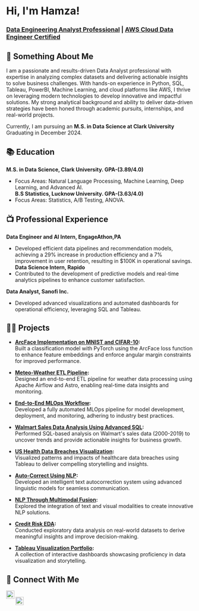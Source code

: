 # Hi, I'm Hamza!  
### [Data Engineering Analyst Professional](https://linkedin.com/in/hamzanade) | [AWS Cloud Data Engineer Certified](#)  

## 🤙 Something About Me  
I am a passionate and results-driven Data Analyst professional with expertise in analyzing complex datasets and delivering actionable insights to solve business challenges. With hands-on experience in Python, SQL, Tableau, PowerBI, Machine Learning, and cloud platforms like AWS, I thrive on leveraging modern technologies to develop innovative and impactful solutions. My strong analytical background and ability to deliver data-driven strategies have been honed through academic pursuits, internships, and real-world projects.  

Currently, I am pursuing an **M.S. in Data Science at Clark University** Graduating in December 2024.  

## 📚 Education  
**M.S. in Data Science, Clark University. GPA-(3.89/4.0)**  
- Focus Areas: Natural Language Processing, Machine Learning, Deep Learning, and Advanced AI.  
**B.S Statistics, Lucknow University. GPA-(3.63/4.0)**  
- Focus Areas: Statistics, A/B Testing, ANOVA.

## 📺 Professional Experience  
**Data Engineer and AI Intern, EngageAthon,PA**  
- Developed efficient data pipelines and recommendation models, achieving a 29% increase in production efficiency and a 7% improvement in user retention, resulting in $100K in operational savings.
**Data Science Intern, Rapido**  
- Contributed to the development of predictive models and real-time analytics pipelines to enhance customer satisfaction.  

**Data Analyst, Sanofi Inc.**  
- Developed advanced visualizations and automated dashboards for operational efficiency, leveraging SQL and Tableau.  

## 👨‍💻 Projects  
  
- **[ArcFace Implementation on MNIST and CIFAR-10](https://github.com/HamzaNadeem1999/ArcFace-implementation-on-MNIST-and-CIFAR-10):**  
  Built a classification model with PyTorch using the ArcFace loss function to enhance feature embeddings and enforce angular margin constraints for improved performance.  

- **[Meteo-Weather ETL Pipeline](https://github.com/HamzaNadeem1999/Meteo-Weather-ETL-pipeline-using-Airflow-and-Astro):**  
  Designed an end-to-end ETL pipeline for weather data processing using Apache Airflow and Astro, enabling real-time data insights and monitoring.  

- **[End-to-End MLOps Workflow](https://github.com/HamzaNadeem1999/MLOps-End-to-End):**  
  Developed a fully automated MLOps pipeline for model development, deployment, and monitoring, adhering to industry best practices.  

- **[Walmart Sales Data Analysis Using Advanced SQL](https://github.com/HamzaNadeem1999/Walmart-Sales-Data-Analysis-using-Advanced-SQL):**  
  Performed SQL-based analysis on Walmart's sales data (2000-2019) to uncover trends and provide actionable insights for business growth.  

- **[US Health Data Breaches Visualization](https://github.com/HamzaNadeem1999/US-Health-Data-Breaches-Visualisation):**  
  Visualized patterns and impacts of healthcare data breaches using Tableau to deliver compelling storytelling and insights.  
 
- **[Auto-Correct Using NLP](https://github.com/HamzaNadeem1999/Autocorrection-Using-NLP):**  
  Developed an intelligent text autocorrection system using advanced linguistic models for seamless communication.  

- **[NLP Through Multimodal Fusion](https://github.com/HamzaNadeem1999/NLP-Through-Multimodal-Fusion):**  
  Explored the integration of text and visual modalities to create innovative NLP solutions.  

- **[Credit Risk EDA](https://github.com/HamzaNadeem1999/Credit-EDA):**  
  Conducted exploratory data analysis on real-world datasets to derive meaningful insights and improve decision-making.  

- **[Tableau Visualization Portfolio](https://public.tableau.com/app/profile/hamza.nadeem2614/vizzes):**  
  A collection of interactive dashboards showcasing proficiency in data visualization and storytelling.  
 

## 🤳 Connect With Me  
[<img align="left" alt="HamzaNadeem | LinkedIn" width="22px" src="https://cdn.jsdelivr.net/npm/simple-icons@v3/icons/linkedin.svg" />](https://linkedin.com/in/hamzanade)  
[<img align="left" alt="HamzaNadeem | Instagram" width="22px" src="https://cdn.jsdelivr.net/npm/simple-icons@v3/icons/instagram.svg" />](https://www.instagram.com/hamza_nade99/)  
